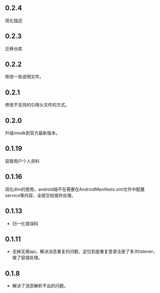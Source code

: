 ## 0.2.4
简化描述

## 0.2.3
迁移仓库

## 0.2.2
修改一些说明文件。

## 0.2.1
修改不支持的引用头文件的方式。

## 0.2.0
升级imsdk到官方最新版本。

## 0.1.19
获取用户个人资料

## 0.1.16
简化dim的使用，android端不在需要在AndroidManifests.xml文件中配置service等内容，全部交给插件处理。

## 0.1.13

* 归一化错误码

## 0.1.11

* 去掉无用api，解决消息重复的问题，定位到是重复登录注册了多次listener，做了容错处理。

## 0.1.8

* 解决了消息解析不出的问题。